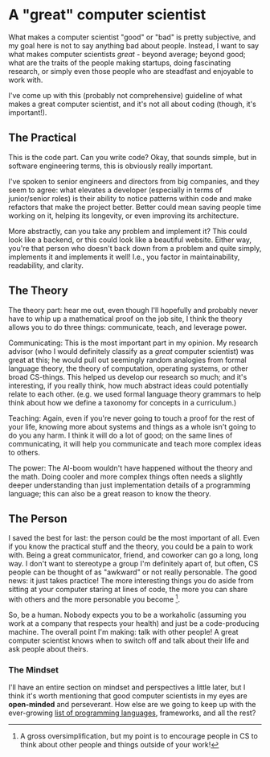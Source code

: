 # A "great" computer scientist

What makes a computer scientist "good" or "bad" is pretty
subjective, and my goal here is not to say anything bad about
people. Instead, I want to say what makes computer scientists
*great* - beyond average; beyond good; what are the traits of
the people making startups, doing fascinating research, or
simply even those people who are steadfast and enjoyable to work with.

I've come up with this (probably not comprehensive) guideline of
what makes a great computer scientist, and it's not all about coding
(though, it's important!). 

<!-- add why this section is here and takeaways -->

## The Practical

This is the code part. Can you write code? Okay, that sounds
simple, but in software engineering terms, this is obviously
really important.

I've spoken to senior engineers and directors from big companies, 
and they seem to agree: what elevates a developer (especially in 
terms of junior/senior roles) is their ability to notice patterns within 
code and make refactors that make the project better. Better could mean 
saving people time working on it, helping its longevity, or even improving 
its architecture.

More abstractly, can you take any problem and implement it? This could look
like a backend, or this could look like a beautiful website. Either way,
you're that person who doesn't back down from a problem and quite simply,
implements it and implements it well! I.e., you factor in maintainability,
readability, and clarity.

## The Theory

The theory part: hear me out, even though I'll hopefully and probably
never have to whip up a mathematical proof on the job site, I think the
theory allows you to do three things: communicate, teach, and leverage power.

Communicating: This is the most important part in my opinion. My research advisor
(who I would definitely classify as a *great* computer scientist) was great at this;
he would pull out seemingly random analogies from formal language theory, the theory
of computation, operating systems, or other broad CS-things. This helped us develop
our research so much; and it's interesting, if you really think, how much abstract ideas
could potentially relate to each other. (e.g. we used formal language theory grammars
to help think about how we define a taxonomy for concepts in a curriculum.) 

Teaching: Again, even if you're never going to touch a proof for the rest of your
life, knowing more about systems and things as a whole isn't going to do you any
harm. I think it will do a lot of good; on the same lines of communicating, it will
help you communicate and teach more complex ideas to others.

The power: The AI-boom wouldn't have happened without the theory and the math.
Doing cooler and more complex things often needs a slightly deeper understanding
than just implementation details of a programming language; this can also be a
great reason to know the theory.

## The Person

I saved the best for last: the person could be the most important of all.
Even if you know the practical stuff and the theory, you could be a pain
to work with. Being a great communicator, friend, and coworker can go a
long, long way. I don't want to stereotype a group I'm definitely apart of,
but often, CS people can be thought of as "awkward" or not really personable.
The good news: it just takes practice! The more interesting things you do aside
from sitting at your computer staring at lines of code, the more you can share
with others and the more personable you become [^ref1].

So, be a human. Nobody expects you to be a workaholic (assuming you work at a
company that respects your health) and just be a code-producing machine. The 
overall point I'm making: talk with other people! A great computer scientist
knows when to switch off and talk about their life and ask people about theirs.

### The Mindset

I'll have an entire section on mindset and perspectives a
little later, but I think it's worth mentioning that
good computer scientists in my eyes are **open-minded**
and perseverant. How else are we going to keep up with
the ever-growing [list of programming languages](https://en.wikipedia.org/wiki/List_of_programming_languages),
frameworks, and all the rest?


[^ref1]: A gross oversimplification, but my point is to encourage people in CS
to think about other people and things outside of your work!
